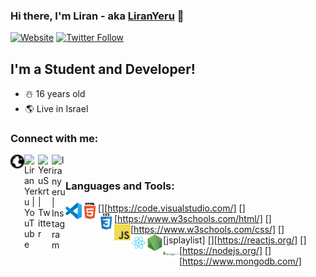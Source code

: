 ### Hi there, I'm Liran - aka [LiranYeru][website] 👋 

[![Website](https://img.shields.io/website?label=liranyeru.com&style=for-the-badge&url=https%3A%2F%2Fliranyeru.com)](https://liranyeru.com/)
[![Twitter Follow](https://img.shields.io/twitter/follow/YeruSkrt?color=1DA1F2&logo=twitter&style=for-the-badge)](https://twitter.com/intent/follow?original_referer=https%3A%2F%2Fgithub.com%2Fliranyeru&screen_name=YeruSkrt)

## I'm a Student and Developer!

- ☃️ 16 years old
- 🌎 Live in Israel

### Connect with me:

[<img align="left" alt="liranyeru.com" width="22px" src="https://raw.githubusercontent.com/iconic/open-iconic/master/svg/globe.svg" />][website]
[<img align="left" alt="LiranYeru | YouTube" width="22px" src="https://cdn.jsdelivr.net/npm/simple-icons@v3/icons/youtube.svg" />][youtube]
[<img align="left" alt="YeruSkrt | Twitter" width="22px" src="https://cdn.jsdelivr.net/npm/simple-icons@v3/icons/twitter.svg" />][twitter]
[<img align="left" alt="liranyeru | Instagram" width="22px" src="https://cdn.jsdelivr.net/npm/simple-icons@v3/icons/instagram.svg" />][instagram]

<br />

### Languages and Tools:

[<img align="left" alt="Visual Studio Code" width="26px" src="https://raw.githubusercontent.com/github/explore/80688e429a7d4ef2fca1e82350fe8e3517d3494d/topics/visual-studio-code/visual-studio-code.png" />][https://code.visualstudio.com/]
[<img align="left" alt="HTML5" width="26px" src="https://raw.githubusercontent.com/github/explore/80688e429a7d4ef2fca1e82350fe8e3517d3494d/topics/html/html.png" />][https://www.w3schools.com/html/]
[<img align="left" alt="CSS3" width="26px" src="https://raw.githubusercontent.com/github/explore/80688e429a7d4ef2fca1e82350fe8e3517d3494d/topics/css/css.png" />][https://www.w3schools.com/css/]
[<img align="left" alt="JavaScript" width="26px" src="https://raw.githubusercontent.com/github/explore/80688e429a7d4ef2fca1e82350fe8e3517d3494d/topics/javascript/javascript.png" />][jsplaylist]
[<img align="left" alt="React" width="26px" src="https://raw.githubusercontent.com/github/explore/80688e429a7d4ef2fca1e82350fe8e3517d3494d/topics/react/react.png" />][https://reactjs.org/]
[<img align="left" alt="Node.js" width="26px" src="https://raw.githubusercontent.com/github/explore/80688e429a7d4ef2fca1e82350fe8e3517d3494d/topics/nodejs/nodejs.png" />][https://nodejs.org/]
[<img align="left" alt="MongoDB" width="26px" src="https://raw.githubusercontent.com/github/explore/80688e429a7d4ef2fca1e82350fe8e3517d3494d/topics/mongodb/mongodb.png" />][https://www.mongodb.com/]

[website]: https://liranyeru.com
[twitter]: https://twitter.com/YeruSkrt
[youtube]: https://www.youtube.com/channel/UCepFrsG0D2zDHLB7J5uTEoQ
[instagram]: https://instagram.com/liranyeru
